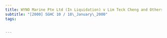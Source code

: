 ```yaml
---
title: WYNO Marine Pte Ltd (In Liquidation) v Lim Teck Cheng and Others (Koh Chye Heng and 
subtitle: "[2000] SGHC 10 / 18\_January\_2000"
tags:


---
```



